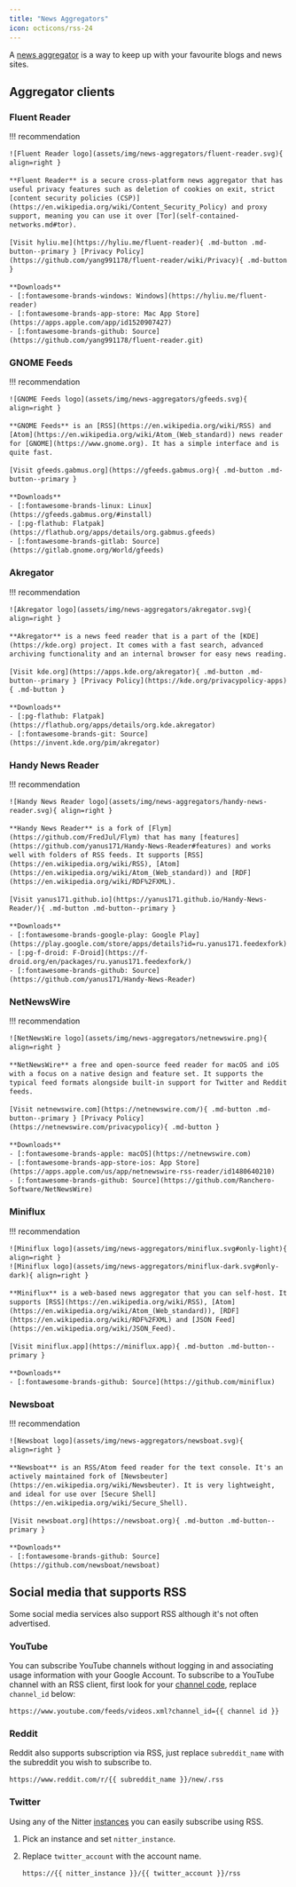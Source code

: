 ```yaml
---
title: "News Aggregators"
icon: octicons/rss-24
---
```


A [news aggregator](https://en.wikipedia.org/wiki/News_aggregator) is a way to keep up with your favourite blogs and news sites.

## Aggregator clients

### Fluent Reader

!!! recommendation

    ![Fluent Reader logo](assets/img/news-aggregators/fluent-reader.svg){ align=right }

    **Fluent Reader** is a secure cross-platform news aggregator that has useful privacy features such as deletion of cookies on exit, strict [content security policies (CSP)](https://en.wikipedia.org/wiki/Content_Security_Policy) and proxy support, meaning you can use it over [Tor](self-contained-networks.md#tor).

    [Visit hyliu.me](https://hyliu.me/fluent-reader){ .md-button .md-button--primary } [Privacy Policy](https://github.com/yang991178/fluent-reader/wiki/Privacy){ .md-button }

    **Downloads**
    - [:fontawesome-brands-windows: Windows](https://hyliu.me/fluent-reader)
    - [:fontawesome-brands-app-store: Mac App Store](https://apps.apple.com/app/id1520907427)
    - [:fontawesome-brands-github: Source](https://github.com/yang991178/fluent-reader.git)

### GNOME Feeds

!!! recommendation

    ![GNOME Feeds logo](assets/img/news-aggregators/gfeeds.svg){ align=right }

    **GNOME Feeds** is an [RSS](https://en.wikipedia.org/wiki/RSS) and [Atom](https://en.wikipedia.org/wiki/Atom_(Web_standard)) news reader for [GNOME](https://www.gnome.org). It has a simple interface and is quite fast.

    [Visit gfeeds.gabmus.org](https://gfeeds.gabmus.org){ .md-button .md-button--primary }

    **Downloads**
    - [:fontawesome-brands-linux: Linux](https://gfeeds.gabmus.org/#install)
    - [:pg-flathub: Flatpak](https://flathub.org/apps/details/org.gabmus.gfeeds)
    - [:fontawesome-brands-gitlab: Source](https://gitlab.gnome.org/World/gfeeds)

### Akregator

!!! recommendation

    ![Akregator logo](assets/img/news-aggregators/akregator.svg){ align=right }

    **Akregator** is a news feed reader that is a part of the [KDE](https://kde.org) project. It comes with a fast search, advanced archiving functionality and an internal browser for easy news reading.

    [Visit kde.org](https://apps.kde.org/akregator){ .md-button .md-button--primary } [Privacy Policy](https://kde.org/privacypolicy-apps){ .md-button }

    **Downloads**
    - [:pg-flathub: Flatpak](https://flathub.org/apps/details/org.kde.akregator)
    - [:fontawesome-brands-git: Source](https://invent.kde.org/pim/akregator)

### Handy News Reader

!!! recommendation

    ![Handy News Reader logo](assets/img/news-aggregators/handy-news-reader.svg){ align=right }

    **Handy News Reader** is a fork of [Flym](https://github.com/FredJul/Flym) that has many [features](https://github.com/yanus171/Handy-News-Reader#features) and works well with folders of RSS feeds. It supports [RSS](https://en.wikipedia.org/wiki/RSS), [Atom](https://en.wikipedia.org/wiki/Atom_(Web_standard)) and [RDF](https://en.wikipedia.org/wiki/RDF%2FXML).

    [Visit yanus171.github.io](https://yanus171.github.io/Handy-News-Reader/){ .md-button .md-button--primary }

    **Downloads**
    - [:fontawesome-brands-google-play: Google Play](https://play.google.com/store/apps/details?id=ru.yanus171.feedexfork)
    - [:pg-f-droid: F-Droid](https://f-droid.org/en/packages/ru.yanus171.feedexfork/)
    - [:fontawesome-brands-github: Source](https://github.com/yanus171/Handy-News-Reader)

### NetNewsWire

!!! recommendation

    ![NetNewsWire logo](assets/img/news-aggregators/netnewswire.png){ align=right }

    **NetNewsWire** a free and open-source feed reader for macOS and iOS with a focus on a native design and feature set. It supports the typical feed formats alongside built-in support for Twitter and Reddit feeds.

    [Visit netnewswire.com](https://netnewswire.com/){ .md-button .md-button--primary } [Privacy Policy](https://netnewswire.com/privacypolicy){ .md-button }

    **Downloads**
    - [:fontawesome-brands-apple: macOS](https://netnewswire.com)
    - [:fontawesome-brands-app-store-ios: App Store](https://apps.apple.com/us/app/netnewswire-rss-reader/id1480640210)
    - [:fontawesome-brands-github: Source](https://github.com/Ranchero-Software/NetNewsWire)

### Miniflux

!!! recommendation

    ![Miniflux logo](assets/img/news-aggregators/miniflux.svg#only-light){ align=right }
    ![Miniflux logo](assets/img/news-aggregators/miniflux-dark.svg#only-dark){ align=right }

    **Miniflux** is a web-based news aggregator that you can self-host. It supports [RSS](https://en.wikipedia.org/wiki/RSS), [Atom](https://en.wikipedia.org/wiki/Atom_(Web_standard)), [RDF](https://en.wikipedia.org/wiki/RDF%2FXML) and [JSON Feed](https://en.wikipedia.org/wiki/JSON_Feed).

    [Visit miniflux.app](https://miniflux.app){ .md-button .md-button--primary }

    **Downloads**
    - [:fontawesome-brands-github: Source](https://github.com/miniflux)

### Newsboat

!!! recommendation

    ![Newsboat logo](assets/img/news-aggregators/newsboat.svg){ align=right }

    **Newsboat** is an RSS/Atom feed reader for the text console. It's an actively maintained fork of [Newsbeuter](https://en.wikipedia.org/wiki/Newsbeuter). It is very lightweight, and ideal for use over [Secure Shell](https://en.wikipedia.org/wiki/Secure_Shell).

    [Visit newsboat.org](https://newsboat.org){ .md-button .md-button--primary }

    **Downloads**
    - [:fontawesome-brands-github: Source](https://github.com/newsboat/newsboat)

## Social media that supports RSS

Some social media services also support RSS although it's not often advertised.

### YouTube

You can subscribe YouTube channels without logging in and associating usage information with your Google Account. To subscribe to a YouTube channel with an RSS client, first look for your [channel code](https://support.google.com/youtube/answer/6180214), replace `channel_id` below:

```text
https://www.youtube.com/feeds/videos.xml?channel_id={{ channel id }}
```

### Reddit

Reddit also supports subscription via RSS, just replace `subreddit_name` with the subreddit you wish to subscribe to.

```text
https://www.reddit.com/r/{{ subreddit_name }}/new/.rss
```

### Twitter

Using any of the Nitter [instances](https://github.com/zedeus/nitter/wiki/Instances) you can easily subscribe using RSS.

1. Pick an instance and set `nitter_instance`.
2. Replace `twitter_account` with the account name.

   ```text
   https://{{ nitter_instance }}/{{ twitter_account }}/rss
   ```
